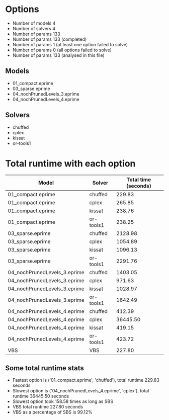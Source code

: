 

# Options


- Number of models         4
- Number of solvers        4
- Number of params       133
- Number of params       133 (completed)
- Number of params         1 (at least one option failed to solve)
- Number of params         0 (all options failed to solve)
- Number of params       133 (analysed in this file)


## Models


 - 01_compact.eprime
 - 03_sparse.eprime
 - 04_nochPrunedLevels_3.eprime
 - 04_nochPrunedLevels_4.eprime


## Solvers


 - chuffed
 - cplex
 - kissat
 - or-tools1


# Total runtime with each option


 | Model | Solver | Total time (seconds) | 
 | -- | -- | -- | 
 | 01_compact.eprime | chuffed | 229.83 | 
 | 01_compact.eprime | cplex | 265.85 | 
 | 01_compact.eprime | kissat | 238.76 | 
 | 01_compact.eprime | or-tools1 | 238.25 | 
 | 03_sparse.eprime | chuffed | 2128.98 | 
 | 03_sparse.eprime | cplex | 1054.89 | 
 | 03_sparse.eprime | kissat | 1096.13 | 
 | 03_sparse.eprime | or-tools1 | 2291.76 | 
 | 04_nochPrunedLevels_3.eprime | chuffed | 1403.05 | 
 | 04_nochPrunedLevels_3.eprime | cplex | 971.63 | 
 | 04_nochPrunedLevels_3.eprime | kissat | 1028.97 | 
 | 04_nochPrunedLevels_3.eprime | or-tools1 | 1642.49 | 
 | 04_nochPrunedLevels_4.eprime | chuffed | 412.39 | 
 | 04_nochPrunedLevels_4.eprime | cplex | 36445.50 | 
 | 04_nochPrunedLevels_4.eprime | kissat | 419.15 | 
 | 04_nochPrunedLevels_4.eprime | or-tools1 | 423.72 | 
 | VBS | VBS | 227.80 | 


## Some total runtime stats


 - Fastest option is ('01_compact.eprime', 'chuffed'), total runtime 229.83 seconds
 - Slowest option is ('04_nochPrunedLevels_4.eprime', 'cplex'), total runtime 36445.50 seconds
 - Slowest option took 158.58 times as long as SBS
 - VBS total runtime 227.80 seconds
 - VBS as a percentage of SBS is 99.12%
